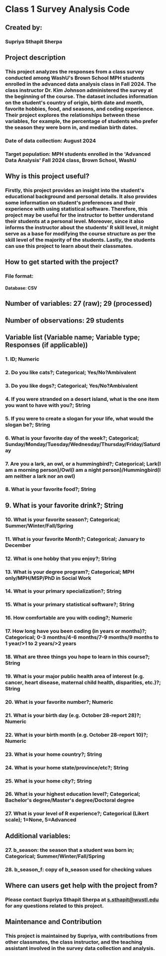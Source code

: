 # Class 1 Survey Analysis Code

## Created by:
### Supriya Sthapit Sherpa

## Project description
### This project analyzes the responses from a class survey conducted among WashU's Brown School MPH students enrolled in the advanced data analysis class in Fall 2024. The class instructor Dr. Kim Johnson administered the survey at the beginning of the course. The dataset includes information on the student's country of origin, birth date and month, favorite hobbies, food, and seasons, and coding experience. Their project explores the relationships between these variables, for example, the percentage of students who prefer the season they were born in, and median birth dates.

### Date of data collection: August 2024
### Target population: MPH students enrolled in the 'Advanced Data Analysis' Fall 2024 class, Brown School, WashU

## Why is this project useful?
### Firstly, this project provides an insight into the student's educational background and personal details. It also provides some information on student's preferences and their experience with using statistical software. Therefore, this project may be useful for the instructor to better understand their students at a personal level. Moreover, since it also informs the instructor about the students' R skill level, it might serve as a base for modifying the course structure as per the skill level of the majority of the students. Lastly, the students can use this project to learn about their classmates.

## How to get started with the project?
### File format:
#### Database: CSV

## Number of variables: 27 (raw); 29 (processed)
## Number of observations: 29 students

## Variable list (Variable name; Variable type; Responses (if applicable))

### 1. ID; Numeric
### 2. Do you like cats?; Categorical; Yes/No?Ambivalent
### 3. Do you like dogs?; Categorical; Yes/No?Ambivalent
### 4. If you were stranded on a desert island, what is the one item you want to have with you?; String
### 5. If you were to create a slogan for your life, what would the slogan be?; String
### 6. What is your favorite day of the week?; Categorical; Sunday/Monday/Tuesday/Wednesday/Thursday/Friday/Saturday
### 7. Are you a lark, an owl, or a hummingbird?; Categorical; Lark(I am a morning person)/Owl(I am a night person)/Hummingbird(I am neither a lark nor an owl)
### 8. What is your favorite food?; String
## 9. What is your favorite drink?; String
### 10. What is your favorite season?; Categorical; Summer/Winter/Fall/Spring
### 11. What is your favorite Month?; Categorical; January to December
### 12. What is one hobby that you enjoy?; String
### 13. What is your degree program?; Categorical; MPH only/MPH/MSP/PhD in Social Work
### 14. What is your primary specialization?; String 
### 15. What is your primary statistical software?; String
### 16. How comfortable are you with coding?; Numeric
### 17. How long have you been coding (in years or months)?; Categorical; 0-3 months/4-6 months/7-9 months/9 months to 1 year/>1 to 2 years/>2 years  
### 18. What are three things you hope to learn in this course?; String  
### 19. What is your major public health area of interest (e.g. cancer, heart disease, maternal child health, disparities, etc.)?; String
### 20. What is your favorite number?; Numeric
### 21. What is your birth day (e.g. October 28-report 28)?; Numeric 
### 22. What is your birth month (e.g. October 28-report 10)?; Numeric 
### 23. What is your home country?; String 
### 24. What is your home state/province/etc?; String 
### 25. What is your home city?; String
### 26. What is your highest education level?; Categorical; Bachelor's degree/Master's degree/Doctoral degree
### 27. What is your level of R experience?; Categorical (Likert scale); 1=None, 5=Advanced

## Additional variables:

### 27. b_season: the season that a student was born in; Categorical; Summer/Winter/Fall/Spring
### 28. b_season_f: copy of b_season used for checking values


## Where can users get help with the project from?
### Please contact Supriya Sthapit Sherpa at s.sthapit@wustl.edu for any questions related to this project.

## Maintenance and Contribution
### This project is maintained by Supriya, with contributions from other classmates, the class instructor, and the teaching assistant involved in the survey data collection and analysis. 



